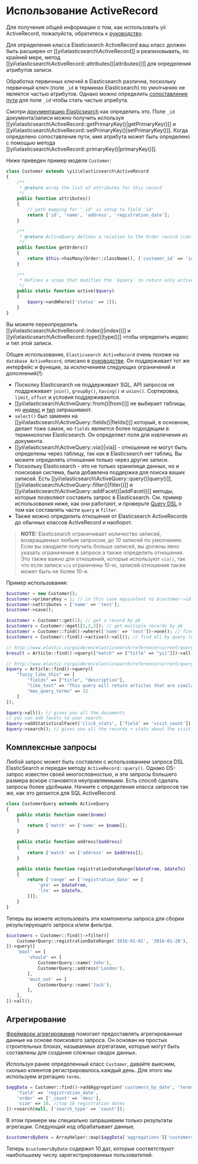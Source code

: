 Использование ActiveRecord
======================

Для получения общей информации о том, как использовать yii ActiveRecord, пожалуйста, обратитесь к [руководству](https://github.com/yiisoft/yii2/blob/master/docs/guide/db-active-record.md).

Для определения класса Elasticsearch ActiveRecord ваш класс должен быть расширен от [[yii\elasticsearch\ActiveRecord]] и реализовывать, по крайней мере, метод [[yii\elasticsearch\ActiveRecord::attributes()|attributes()]] для определения атрибутов записи.

Обработка первичных ключей в Elasticsearch различна, поскольку первичный ключ (поле `_id` в терминах Elasticsearch) по умолчанию не является частью атрибутов. Однако можно определить [сопоставление пути](http://www.elastic.co/guide/en/elasticsearch/reference/current/mapping-id-field.html) для поля `_id` чтобы стать частью атрибута.

Смотри [документацию Elasticsearch](http://www.elastic.co/guide/en/elasticsearch/reference/current/mapping-id-field.html) как определить это. Поле `_id` документа/записи можно получить используя [[yii\elasticsearch\ActiveRecord::getPrimaryKey()|getPrimaryKey()]] и [[yii\elasticsearch\ActiveRecord::setPrimaryKey()|setPrimaryKey()]]. Когда определено сопоставление пути, имя атрибута может быть определено с помощью метода [[yii\elasticsearch\ActiveRecord::primaryKey()|primaryKey()]].

Ниже приведен пример модели `Customer`:

```php
class Customer extends \yii\elasticsearch\ActiveRecord
{
    /**
     * @return array the list of attributes for this record
     */
    public function attributes()
    {
        // path mapping for '_id' is setup to field 'id'
        return ['id', 'name', 'address', 'registration_date'];
    }

    /**
     * @return ActiveQuery defines a relation to the Order record (can be in other database, e.g. redis or sql)
     */
    public function getOrders()
    {
        return $this->hasMany(Order::className(), ['customer_id' => 'id'])->orderBy('id');
    }

    /**
     * Defines a scope that modifies the `$query` to return only active(status = 1) customers
     */
    public static function active($query)
    {
        $query->andWhere(['status' => 1]);
    }
}
```

Вы можете переопределить [[yii\elasticsearch\ActiveRecord::index()|index()]] и [[yii\elasticsearch\ActiveRecord::type()|type()]] чтобы определить индекс и тип этой записи.

Общее использование, `Elasticsearch ActiveRecord` очень похоже на `database ActiveRecord`, описано в [руководстве](https://github.com/yiisoft/yii2/blob/master/docs/guide/active-record.md).
Он поддерживает тот же интерфейс и функции, за исключением следующих ограничений и дополнений(*!*):

- Посколку Elasticsearch не поддерживает SQL, API запросов не поддреживает `join()`, `groupBy()`, `having()` и `union()`.
  Сортировка, `limit`, `offset` и условия поддерживаются.
- [[yii\elasticsearch\ActiveQuery::from()|from()]] не выбирает таблицы, но [индекс](http://www.elastic.co/guide/en/elasticsearch/reference/current/glossary.html#glossary-index) и [тип](http://www.elastic.co/guide/en/elasticsearch/reference/current/glossary.html#glossary-type) запрашивают.
- `select()` был заменен на [[yii\elasticsearch\ActiveQuery::fields()|fields()]] который, в основном, делает тоже самое, но `fields` является более подходящим в терминологии Elasticsearch. Он определяет поля для извлечения из документа.
- [[yii\elasticsearch\ActiveQuery::via()|via]] - отношения не могут быть определены через таблицу, так как в Elasticsearch нет таблиц. Вы можете определять отношения только через другие записи.
- Поскольку Elasticsearch - это не только хранилище данных, но и поисковая система, была добавлена поддержка для поиска ваших записей. Есть [[yii\elasticsearch\ActiveQuery::query()|query()]], [[yii\elasticsearch\ActiveQuery::filter()|filter()]] и [[yii\elasticsearch\ActiveQuery::addFacet()|addFacet()]] методы, которые позволяют составить запрос в Elasticsearch. См. пример использования ниже, как они работают, и проверьте [Query DSL](http://www.elastic.co/guide/en/elasticsearch/reference/current/query-dsl.html) о том как составлять части `query` и `filter`.
- Также можно определить отношения от Elasticsearch ActiveRecords до обычных классов ActiveRecord и наоборот.

> **NOTE:** Elasticsearch ограничивает количество записей, возвращаемых любым запросом, до 10 записей по умолчанию.
> Если вы ожидаете получить больше записей, вы должны явно указать ограничение в запросе а также определить отношения.
> Это также важно для отношений, которые используют `via()`, так что если записи `via` ограничены 10-ю, записей отношения также может быть не более 10-и.

Пример использования:

```php
$customer = new Customer();
$customer->primaryKey = 1; // in this case equivalent to $customer->id = 1;
$customer->attributes = ['name' => 'test'];
$customer->save();

$customer = Customer::get(1); // get a record by pk
$customers = Customer::mget([1,2,3]); // get multiple records by pk
$customer = Customer::find()->where(['name' => 'test'])->one(); // find by query, note that you need to configure mapping for this field in order to find records properly
$customers = Customer::find()->active()->all(); // find all by query (using the `active` scope)

// http://www.elastic.co/guide/en/elasticsearch/reference/current/query-dsl-match-query.html
$result = Article::find()->query(["match" => ["title" => "yii"]])->all(); // articles whose title contains "yii"

// http://www.elastic.co/guide/en/elasticsearch/reference/current/query-dsl-flt-query.html
$query = Article::find()->query([
    "fuzzy_like_this" => [
        "fields" => ["title", "description"],
        "like_text" => "This query will return articles that are similar to this text :-)",
        "max_query_terms" => 12
    ]
]);

$query->all(); // gives you all the documents
// you can add facets to your search:
$query->addStatisticalFacet('click_stats', ['field' => 'visit_count']);
$query->search(); // gives you all the records + stats about the visit_count field. e.g. mean, sum, min, max etc...
```

## Комплексные запросы

Любой запрос может быть составлен с использованием запроса DSL ElasticSearch и передан методу `ActiveRecord::query()`. Однако DS-запрос известен своей многословностью, и эти запросы большего размера вскоре становятся неуправляемыми.
Есть способ сделать запросы более удобными. Начните с определения класса запросов так же, как это делается для SQL ActiveRecord.

```php
class CustomerQuery extends ActiveQuery
{
    public static function name($name)
    {
        return ['match' => ['name' => $name]];
    }

    public static function address($address)
    {
        return ['match' => ['address' => $address]];
    }

    public static function registrationDateRange($dateFrom, $dateTo)
    {
        return ['range' => ['registration_date' => [
            'gte' => $dateFrom,
            'lte' => $dateTo,
        ]]];
    }
}

```

Теперь вы можете использовать эти компоненты запроса для сборки результирующего запроса и/или фильтра.

```php
$customers = Customer::find()->filter([
    CustomerQuery::registrationDateRange('2016-01-01', '2016-01-20'),
])->query([
    'bool' => [
        'should' => [
            CustomerQuery::name('John'),
            CustomerQuery::address('London'),
        ],
        'must_not' => [
            CustomerQuery::name('Jack'),
        ],
    ],
])->all();
```

## Агрегирование

[Фреймворк агрегирования](https://www.elastic.co/guide/en/elasticsearch/reference/current/search-aggregations.html) 
помогает предоставлять агрегированные данные на основе поискового запроса. Он основан на простых строительных блоках, называемых агрегатами, которые могут быть составлены для создания сложных сводок данных.

Используя ранее определенный класс `Customer`, давайте выясним, сколько клиентов регистрировалось каждый день. Для этого мы используем агрегацию `terms`.


```php
$aggData = Customer::find()->addAggregation('customers_by_date', 'terms', [
    'field' => 'registration_date',
    'order' => ['_count' => 'desc'],
    'size' => 10, //top 10 registration dates
])->search(null, ['search_type' => 'count']);

```                    

В этом примере мы специально запрашиваем только результаты агрегации. Следующий код обрабатывает данные.

```php
$customersByDate = ArrayHelper::map($aggData['aggregations']['customers_by_date']['buckets'], 'key', 'doc_count');
```

Теперь `$customersByDate` содержит 10 дат, которые соответствуют наибольшему числу зарегистрированных пользователей.